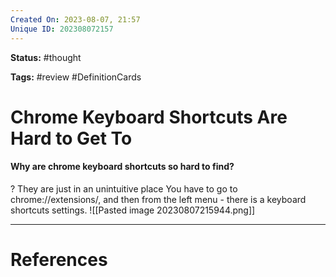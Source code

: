 ```yaml
---
Created On: 2023-08-07, 21:57
Unique ID: 202308072157
---
```

**Status:** #thought 

**Tags:** #review #DefinitionCards 

# Chrome Keyboard Shortcuts Are Hard to Get To

#### Why are chrome keyboard shortcuts so hard to find?
?
They are just in an unintuitive place
You have to go to chrome://extensions/, and then from the left menu - there is a keyboard shortcuts settings. 
![[Pasted image 20230807215944.png]]
<!--SR:!2023-08-08,1,230-->





---
# References
